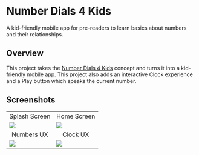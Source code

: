 # Number Dials 4 Kids
A kid-friendly mobile app for pre-readers to learn basics about numbers and their relationships.

## Overview
This project takes the [Number Dials 4 Kids](https://github.com/blairneumann/numberdials4kids.angular) concept and turns it into a kid-friendly mobile app. This project also adds an interactive Clock experience and a Play button which speaks the current number.

## Screenshots

<table>
  <tr>
    <td  style="text-align:center">Splash Screen</td>
    <td  style="text-align:center">Home Screen</td>
  </tr>
  <tr>
    <td><img src="/../screenshots/img/SplashScreen.png?raw=true" /></td>
    <td><img src="/../screenshots/img/Home.png?raw=true" /></td>
  </tr>
  <tr>
    <td  style="text-align:center">Numbers UX</td>
    <td  style="text-align:center">Clock UX</td>
  </tr>
  <tr>
    <td><img src="/../screenshots/img/Numbers.png?raw=true" /></td>
    <td><img src="/../screenshots/img/Clock.png?raw=true" /></td>
  </tr>
</table>
